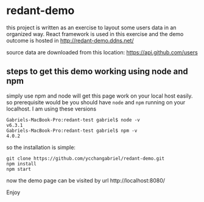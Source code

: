 # redant-demo

this project is written as an exercise to layout some users data in an organized way.
React framework is used in this exercise and the demo outcome is hosted in http://redant-demo.ddns.net/

source data are downloaded from this location: https://api.github.com/users

## steps to get this demo working using node and npm

simply use npm and node will get this page work on your local host easily. so prerequisite would be you should have ```node``` and ```npm```
running on your localhost. I am using these versions
```
Gabriels-MacBook-Pro:redant-test gabriel$ node -v
v6.3.1
Gabriels-MacBook-Pro:redant-test gabriel$ npm -v
4.0.2
```

so the installation is simple:
```
git clone https://github.com/ycchangabriel/redant-demo.git
npm install
npm start
```

now the demo page can be visited by url http://localhost:8080/

Enjoy
